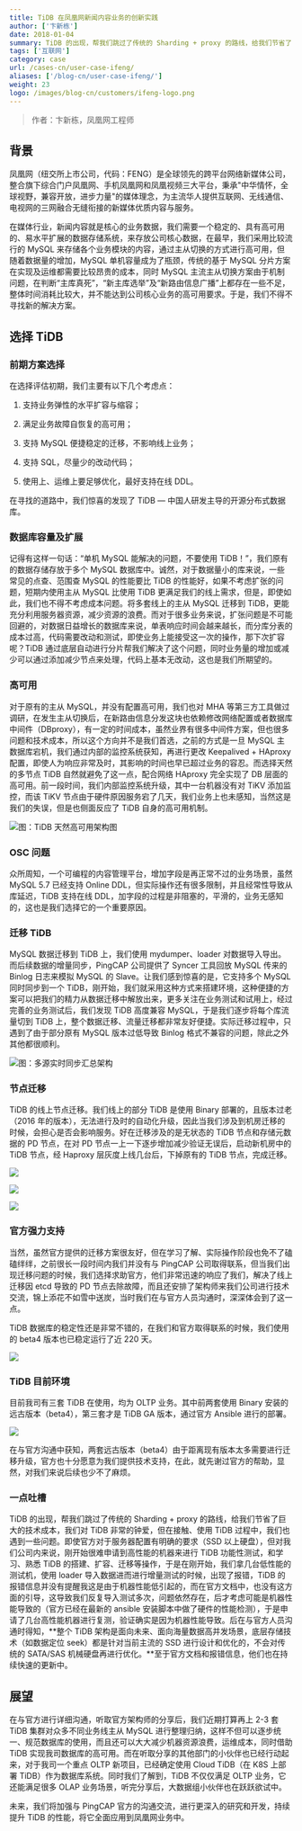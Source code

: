 ```yaml
---
title: TiDB 在凤凰网新闻内容业务的创新实践
author: ['卞新栋']
date: 2018-01-04
summary: TiDB 的出现，帮我们跳过了传统的 Sharding + proxy 的路线，给我们节省了巨大的技术成本，我们对 TiDB 非常的钟爱。
tags: ['互联网']
category: case
url: /cases-cn/user-case-ifeng/
aliases: ['/blog-cn/user-case-ifeng/']
weight: 23
logo: /images/blog-cn/customers/ifeng-logo.png
---
```



> 作者：卞新栋，凤凰网工程师 


## 背景

凤凰网（纽交所上市公司，代码：FENG）是全球领先的跨平台网络新媒体公司，整合旗下综合门户凤凰网、手机凤凰网和凤凰视频三大平台，秉承"中华情怀，全球视野，兼容开放，进步力量"的媒体理念，为主流华人提供互联网、无线通信、电视网的三网融合无缝衔接的新媒体优质内容与服务。

在媒体行业，新闻内容就是核心的业务数据，我们需要一个稳定的、具有高可用的、易水平扩展的数据存储系统，来存放公司核心数据，在最早，我们采用比较流行的 MySQL 来存储各个业务模块的内容，通过主从切换的方式进行高可用，但随着数据量的增加，MySQL 单机容量成为了瓶颈，传统的基于 MySQL 分片方案在实现及运维都需要比较昂贵的成本，同时 MySQL 主流主从切换方案由于机制问题，在判断“主库真死”，“新主库选举”及“新路由信息广播”上都存在一些不足，整体时间消耗比较大，并不能达到公司核心业务的高可用要求。于是，我们不得不寻找新的解决方案。

## 选择 TiDB

### 前期方案选择

在选择评估初期，我们主要有以下几个考虑点：

1. 支持业务弹性的水平扩容与缩容；

2. 满足业务故障自恢复的高可用；

3. 支持 MySQL 便捷稳定的迁移，不影响线上业务；

4. 支持 SQL，尽量少的改动代码；

5. 使用上、运维上要足够优化，最好支持在线 DDL。

在寻找的道路中，我们惊喜的发现了 TiDB — 中国人研发主导的开源分布式数据库。

### 数据库容量及扩展

记得有这样一句话：“单机 MySQL 能解决的问题，不要使用 TiDB！”，我们原有的数据存储存放于多个 MySQL 数据库中。诚然，对于数据量小的库来说，一些常见的点查、范围查 MySQL 的性能要比 TiDB 的性能好，如果不考虑扩张的问题，短期内使用主从 MySQL 比使用 TiDB 更满足我们的线上需求，但是，即使如此，我们也不得不考虑成本问题。将多套线上的主从 MySQL 迁移到 TiDB，更能充分利用服务器资源，减少资源的浪费。而对于很多业务来说，扩张问题是不可能回避的，对数据日益增长的数据库来说，单表响应时间会越来越长，而分库分表的成本过高，代码需要改动和测试，即使业务上能接受这一次的操作，那下次扩容呢？TiDB 通过底层自动进行分片帮我们解决了这个问题，同时业务量的增加或减少可以通过添加减少节点来处理，代码上基本无改动，这也是我们所期望的。

### 高可用


对于原有的主从 MySQL，并没有配置高可用，我们也对 MHA 等第三方工具做过调研，在发生主从切换后，在新路由信息分发这块也依赖修改网络配置或者数据库中间件（DBproxy），有一定的时间成本，虽然业界有很多中间件方案，但也很多问题和技术成本，所以这个方向并不是我们首选，之前的方式是一旦 MySQL 主数据库宕机，我们通过内部的监控系统获知，再进行更改 Keepalived + HAproxy 配置，即使人为响应非常及时，其影响的时间也早已超过业务的容忍。而选择天然的多节点 TiDB 自然就避免了这一点，配合网络 HAproxy 完全实现了 DB 层面的高可用。前一段时间，我们内部监控系统升级，其中一台机器没有对 TiKV 添加监控，而该 TiKV 节点由于硬件原因服务宕了几天，我们业务上也未感知，当然这是我们的失误，但是也侧面反应了 TiDB 自身的高可用机制。

![图：TiDB 天然高可用架构图](media/user-case-ifeng/1.png)



### OSC 问题

众所周知，一个可编程的内容管理平台，增加字段是再正常不过的业务场景，虽然 MySQL 5.7 已经支持 Online DDL，但实际操作还有很多限制，并且经常性导致从库延迟，TiDB 支持在线 DDL，加字段的过程是非阻塞的，平滑的，业务无感知的，这也是我们选择它的一个重要原因。

### 迁移 TiDB

MySQL 数据迁移到 TiDB 上，我们使用 mydumper、loader 对数据导入导出。而后续数据的增量同步，PingCAP 公司提供了 Syncer 工具回放 MySQL 传来的 Binlog 日志来模拟 MySQL 的 Slave。让我们感到惊喜的是，它支持多个 MySQL 同时同步到一个 TiDB，刚开始，我们就采用这种方式来搭建环境，这种便捷的方案可以把我们的精力从数据迁移中解放出来，更多关注在业务测试和试用上，经过完善的业务测试后，我们发现 TiDB 高度兼容 MySQL，于是我们逐步将每个库流量切到 TiDB 上，整个数据迁移、流量迁移都非常友好便捷。实际迁移过程中，只遇到了由于部分原有 MySQL 版本过低导致 Binlog 格式不兼容的问题，除此之外其他都很顺利。

![图：多源实时同步汇总架构](media/user-case-ifeng/2.png)

### 节点迁移

TiDB 的线上节点迁移。我们线上的部分 TiDB 是使用 Binary 部署的，且版本过老（2016 年的版本），无法进行及时的自动化升级，因此当我们涉及到机房迁移的时候，会担心是否会影响服务。好在迁移涉及的是无状态的 TiDB 节点和存储元数据的 PD 节点，在对 PD 节点一上一下逐步增加减少验证无误后，启动新机房中的 TiDB 节点，经 Haproxy 层灰度上线几台后，下掉原有的 TiDB 节点，完成迁移。

![](media/user-case-ifeng/3.png)

![](media/user-case-ifeng/4.png)

![](media/user-case-ifeng/5.png)


### 官方强力支持

当然，虽然官方提供的迁移方案很友好，但在学习了解、实际操作阶段也免不了磕磕绊绊，之前很长一段时间内我们并没有与 PingCAP 公司取得联系，但当我们出现迁移问题的时候，我们选择求助官方，他们非常迅速的响应了我们，解决了线上迁移因 etcd 导致的 PD 节点去除故障，而且还安排了架构师来我们公司进行技术交流，锦上添花不如雪中送炭，当时我们在与官方人员沟通时，深深体会到了这一点。

TiDB 数据库的稳定性还是非常不错的，在我们和官方取得联系的时候，我们使用的 beta4 版本也已稳定运行了近 220 天。

![](media/user-case-ifeng/6.png)

### TiDB 目前环境

目前我司有三套 TiDB 在使用，均为 OLTP 业务。其中前两套使用 Binary 安装的远古版本（beta4），第三套才是 TiDB GA 版本，通过官方 Ansible 进行的部署。

![](media/user-case-ifeng/7.png)

在与官方沟通中获知，两套远古版本（beta4）由于距离现有版本太多需要进行迁移升级，官方也十分愿意为我们提供技术支持，在此，就先谢过官方的帮助，显然，对我们来说后续也少不了麻烦。

### 一点吐槽

TiDB 的出现，帮我们跳过了传统的 Sharding + proxy 的路线，给我们节省了巨大的技术成本，我们对 TiDB 非常的钟爱，但在接触、使用 TiDB 过程中，我们也遇到一些问题。即使官方对于服务器配置有明确的要求（SSD 以上硬盘），但对我们公司内来说，刚开始很难申请到高性能的机器来进行 TiDB 功能性测试，和学习、熟悉 TiDB 的搭建、扩容、迁移等操作，于是在刚开始，我们拿几台低性能的测试机，使用 loader 导入数据进而进行增量测试的时候，出现了报错，TiDB 的报错信息并没有提醒我这是由于机器性能低引起的，而在官方文档中，也没有这方面的引导，这导致我们反复导入测试多次，问题依然存在，后才考虑可能是机器性能导致的（官方已经在最新的 ansible 安装脚本中做了硬件的性能检测），于是申请了几台高性能机器进行复测，验证确实是因为机器性能导致。后在与官方人员沟通时得知，**整个 TiDB 架构是面向未来、面向海量数据高并发场景，底层存储技术（如数据定位 seek）都是针对当前主流的 SSD 进行设计和优化的，不会对传统的 SATA/SAS 机械硬盘再进行优化。**至于官方文档和报错信息，他们也在持续快速的更新中。


## 展望

在与官方进行详细沟通，听取官方架构师的分享后，我们近期打算再上 2-3 套 TiDB 集群对众多不同业务线主从 MySQL 进行整理归纳，这样不但可以逐步统一、规范数据库的使用，而且还可以大大减少机器资源浪费，运维成本，同时借助 TiDB 实现我司数据库的高可用。而在听取分享的其他部门的小伙伴也已经行动起来，对于我司一个重点 OLTP 新项目，已经确定使用 Cloud TiDB（在 K8S 上部署 TiDB）作为数据库系统。同时我们了解到，TiDB 不仅仅满足 OLTP 业务，它还能满足很多 OLAP 业务场景，听完分享后，大数据组小伙伴也在跃跃欲试中。

未来，我们将加强与 PingCAP 官方的沟通交流，进行更深入的研究和开发，持续提升 TiDB 的性能，将它全面应用到凤凰网业务中。

